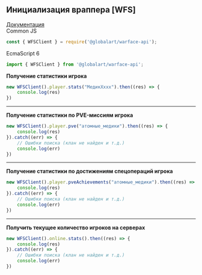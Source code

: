 ## Инициализация враппера [WFS]
[Документация](https://wfbot.cf/swagger/) <br />
Common JS
```js
const { WFSClient } = require('@globalart/warface-api');
```
EcmaScript 6
```ts
import { WFSClient } from '@globalart/warface-api';
```

**Получение статистики игрока**
```js
new WFSClient().player.stats("МедикХххх").then((res) => {
    console.log(res)
})
```
___
**Получение статистики по PVE-миссиям игрока**
```js
new WFSClient().player.pve("атомные_медики").then((res) => {
    console.log(res)
}).catch((err) => {
    // Ошибки поиска (клан не найден и т.д.)
    console.log(err)
})
```
___
**Получение статистики по достижениям спецопераций игрока**
```js
new WFSClient().player.pveAchievements("атомные_медики").then((res) => {
    console.log(res)
}).catch((err) => {
    // Ошибки поиска (клан не найден и т.д.)
    console.log(err)
})
```
___
**Получить текущее количество игроков на серверах**
```js
new WFSClient().online.stats().then((res) => {
    console.log(res)
}).catch((err) => {
    // Ошибки поиска (клан не найден и т.д.)
    console.log(err)
})
```